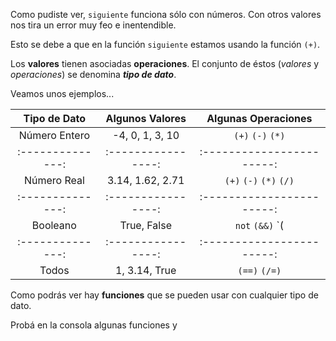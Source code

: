 Como pudiste ver, `siguiente` funciona sólo con números. Con otros valores nos tira un error muy feo e inentendible.

Esto se debe a que en la función `siguiente` estamos usando la función `(+)`.

Los **valores** tienen asociadas **operaciones**. El conjunto de éstos (_valores_ y _operaciones_) se denomina _**tipo de dato**_.

Veamos unos ejemplos...

| Tipo de Dato   | Algunos Valores  | Algunas Operaciones     |
|:--------------:|:----------------:|:-----------------------:|
| Número Entero  | -4, 0, 1, 3, 10  | `(+)` `(-)` `(*)`       |
|:--------------:|:----------------:|:-----------------------:|
| Número Real    | 3.14, 1.62, 2.71 | `(+)` `(-)` `(*)` `(/)` |
|:--------------:|:----------------:|:-----------------------:|
| Booleano       | True, False      | `not` `(&&)` `(||)`     |
|:--------------:|:----------------:|:-----------------------:|
| Todos          | 1, 3.14, True    | `(==)` `(/=)`           |

Como podrás ver hay **funciones** que se pueden usar con cualquier tipo de dato. 

Probá en la consola algunas funciones y 
